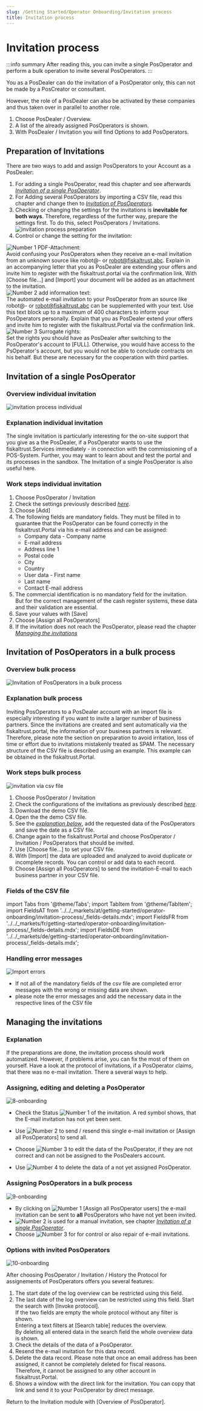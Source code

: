 ```yaml
---
slug: /Getting Started/Operator Onboarding/Invitation process
title: Invitation process
---
```

# Invitation process

:::info summary
After reading this, you can invite a single PosOperator and perform a bulk operation to invite several PosOperators.
:::

You as a PosDealer can do the invitation of a PosOperator only, this can not be made by a PosCreator or consultant.

However, the role of a PosDealer can also be activated by these companies and thus taken over in parallel to another role.

1. Choose PosDealer / Overview.  
2. A list of the already assigned PosOperators is shown.  
3. With PosDealer / Invitation you will find Options to add PosOperators.  

## Preparation of Invitations

There are two ways to add and assign PosOperators to your Account as a PosDealer:

1. For adding a single PosOperator, read this chapter and see afterwards [_Invitation of a single PosOperator_](#invitation-of-a-single-posoperator).
2. For Adding several PosOperators by importing a CSV file, read this chapter and change then to [_Invitation of PosOperators_](#invitation-of-posoperators).
3.  Checking or changing the settings for the invitations is **inevitable for both ways**. Therefore, regardless of the further way, prepare the settings first.  To do this, select PosOperators / Invitations.  
![invitation process preparation](images/11-onboarding-portal.png "11 invitation process individual")  
4. Control or change the setting for the invitation:  

  ![Number 1](images/Numbers/circle-1o.png) PDF-Attachment:  
    Avoid confusing your PosOperators when they receive an e-mail invitation from an unknown source like robot@- or robot@fiskaltrust.abc. Explain in an accompanying letter that you as PosDealer are extending your offers and invite him to register with the fiskaltrust.portal via the confirmation link. With [Choose file...] and [Import] your document will be added as an attachment to the invitation.  
      ![Number 2](images/Numbers/circle-2o.png) add information text:  
    The automated e-mail invitation to your PosOperator from an source like robot@- or robot@fiskaltrust.abc can be supplemented with your text. Use this text block up to a maximum of 400 characters to inform your PosOperators personally. Explain that you as PosDealer extend your offers and invite him to register with the fiskaltrust.Portal via the confirmation link.  
    ![Number 3](images/Numbers/circle-3o.png) Surrogate rights:  
    Set the rights you should have as PosDealer after switching to the PosOperator's account to [FULL]. Otherwise, you would have access to the PsOperator's account, but you would not be able to conclude contracts on his behalf. But these are necessary for the cooperation with third parties.  

## Invitation of a single PosOperator

### Overview individual invitation

![invitation process individual](images/1-onboarding-individual.png "1 invitation process individual")  

### Explanation individual invitation

The single invitation is particularly interesting for the on-site support that you give as a the PosDealer, if a PosOperator wants to use the fiskaltrust.Services immediately - in connection with the commissioning of a POS-System. Further, you may want to learn about and test the portal and its processes in the sandbox. The Invitation of a single PosOperator is also useful here.

### Work steps individual invitation

1. Choose PosOperator / Invitation
2. Check the settings previously described [_here_](#preparation-of-invitations).
3. Choose [Add]
4. The following fields are mandatory fields. They must be filled in to guarantee that the PosOperator can be found correctly in the fiskaltrust.Portal via his e-mail address and can be assigned:
    * Company data - Company name
    * E-mail address
    * Address line 1
    * Postal code
    * City
    * Country
    * User data - First name
    * Last name
    * Contact E-mail address
5. The commercial identification is no mandatory field for the invitation.  
But for the correct management of the cash register systems, these data and their validation are essential.
6. Save your values with [Save]
7. Choose [Assign all PosOperators]
8. If the invitation does not reach the PosOperator, please read the chapter [_Managing the invitations_](#managing-the-invitations)


## Invitation of PosOperators in a bulk process

### Overview bulk process

![Invitation of PosOperators in a bulk process](images/2-onboarding-bulk.png "2-onboarding-bulk.png")  

### Explanation bulk process

Inviting PosOperators to a PosDealer account with an import file is especially interesting if you want to invite a larger number of business partners. Since the invitations are created and sent automatically via the fiskaltrust.portal, the information of your business partners is relevant. Therefore, please note the section on preparation to avoid irritation, loss of time or effort due to invitations mistakenly treated as SPAM. The necessary structure of the CSV file is described using an example. This example can be obtained in the fiskaltrust.Portal. 

### Work steps bulk process

![invitation via csv file](images/6-onboarding-portal.png "6-onboarding")  

1. Choose PosOperator / Invitation
2. Check the configurations of the invitations as previously described [_here_](#preparation-of-invitations).
3. Download the demo CSV file.
4. Open the the demo CSV file.
5. See the [_explanation below_](fields-of-the-csv-file), add the requested data of the PosOperators and save the date as a CSV file.
6. Change  again to the fiskaltrust.Portal and choose PosOperator / Invitation / PosOperators that should be invited.
7. Use [Choose file...] to set your CSV file.
8. With [Import] the data are uploaded and analyzed to avoid duplicate or incomplete records. You can control or add data to each record. 
9. Choose [Assign all PosOperators] to send the invitation-E-mail to each business partner in your CSV file.

### Fields of the CSV file

import Tabs from '@theme/Tabs';
import TabItem from '@theme/TabItem';
import FieldsAT from '../../_markets/at/getting-started/operator-onboarding/invitation-process/_fields-details.mdx';
import FieldsFR from '../../_markets/fr/getting-started/operator-onboarding/invitation-process/_fields-details.mdx';
import FieldsDE from '../../_markets/de/getting-started/operator-onboarding/invitation-process/_fields-details.mdx';

<Tabs groupId="market">

  <TabItem value="AT" label="Austria">
    <FieldsAT />
  </TabItem>

  <TabItem value="FR" label="France">
    <FieldsFR />
  </TabItem>

  <TabItem value="DE" label="Germany">
    <FieldsDE />
  </TabItem>

</Tabs>

### Handling error messages

![Import errors ](images/7-onboarding-portal.png "7-onboarding-portal.png")

* If not all of the mandatory fields of the csv file are completed error messages with the wrong or missing data are shown.
* please note the error messages and add the necessary data in the respective lines of the CSV file 

## Managing the invitations

### Explanation 

If the preparations are done, the invitation process should work automatized. However, if problems arise, you can fix the most of them on yourself. Have a look at the protocol of invitations, if a PosOperator claims, that there was no e-mail invitation. There a several ways to help.

### Assigning, editing and deleting a PosOperator

![8-onboarding](images/8-onboarding-portal.png "8-onboarding-portal")

* Check the Status ![Number 1](images/Numbers/circle-1o.png) of the invitation. A red symbol shows, that the E-mail invitation has not yet been sent. 

* Use ![Number 2](images/Numbers/circle-2o.png) to send / resend this single e-mail invitation or [Assign all PosOperators] to send all.
* Choose ![Number 3](images/Numbers/circle-3o.png) to edit the data of the PosOperator, if they are not correct and can not be assigned to the PosDealers account.
* Use ![Number 4](images/Numbers/circle-4o.png) to delete the data of a not yet assigned PosOperator.

### Assigning PosOperators in a bulk process

![9-onboarding](images/9-onboarding-portal.png "9-onboarding-portal")

* By clicking on ![Number 1](images/Numbers/circle-1o.png) [Assign all PosOperator users] the e-mail invitation can be sent to **all**  PosOperators who have not yet been invited.
* ![Number 2](images/Numbers/circle-2o.png) is used for a manual invitation, see chapter [_Invitation of a single PosOperator_](#invitation-of-a-single-posoperator).
* Choose ![Number 3](images/Numbers/circle-3o.png) for for control or also repair of e-mail invitations.

### Options with invited PosOperators

![10-onboarding](images/10-onboarding-portal.png "10-onboarding-portal")

After choosing PosOperator / Invitation / History the Protocol for assignements of PosOperators offers you several features:
1. The start date of the log overview can be restricted using this field. 
2. The last date of the log overview can be restricted using this field. Start the search with [Invoke protocol].  
If the two fields are empty the whole protocol without any filter is shown.  
Entering a text filters at [Search table] reduces the overview.  
By deleting all entered data in the search field the whole overview data is shown.
4. Check the details of the data of a PosOperator. 
5. Resend the e-mail invitation for this data record.
1. Delete the data record. Please note that once an email address has been assigned, it cannot be completely deleted for fiscal reasons.  
Therefore, it cannot be assigned to any other account in fiskaltrust.Portal. 
6. Shows a window with the direct link for the invitation. You can copy that link and send it to your PosOperator by direct message.

Return to the Invitation module with [Overview of PosOperator].

